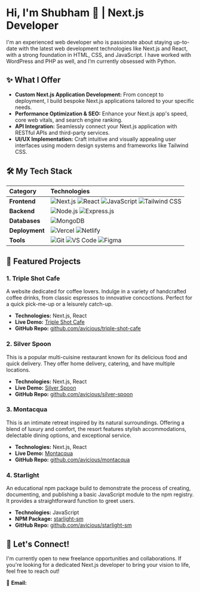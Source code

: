 # Hi, I'm Shubham 👋 | Next.js Developer
I'm an experienced web developer who is passionate about staying up-to-date with the latest web development technologies like Next.js and React, with a strong foundation in HTML, CSS, and JavaScript. I have worked with WordPress and PHP as well, and I’m currently obsessed with Python.

## ✨ What I Offer

* **Custom Next.js Application Development:** From concept to deployment, I build bespoke Next.js applications tailored to your specific needs.
* **Performance Optimization & SEO:** Enhance your Next.js app's speed, core web vitals, and search engine ranking.
* **API Integration:** Seamlessly connect your Next.js application with RESTful APIs and third-party services.
* **UI/UX Implementation:** Craft intuitive and visually appealing user interfaces using modern design systems and frameworks like Tailwind CSS.

## 🛠️ My Tech Stack

| Category     | Technologies                                                                                                                                                                                                                                                                  |
| :----------- | :-------------------------------------------------------------------------------------------------------------------------------------------------------------------------------------------------------------------------------------------------------------------------- |
| **Frontend** | ![Next.js](https://img.shields.io/badge/Next.js-000000?style=for-the-badge&logo=next.js&logoColor=white) ![React](https://img.shields.io/badge/React-20232A?style=for-the-badge&logo=react&logoColor=61DAFB) ![JavaScript](https://img.shields.io/badge/JavaScript-F7DF1E?style=for-the-badge&logo=javascript&logoColor=black) ![Tailwind CSS](https://img.shields.io/badge/Tailwind_CSS-38B2AC?style=for-the-badge&logo=tailwind-css&logoColor=white) |
| **Backend** | ![Node.js](https://img.shields.io/badge/Node.js-339933?style=for-the-badge&logo=node.js&logoColor=white) ![Express.js](https://img.shields.io/badge/Express.js-000000?style=for-the-badge&logo=express&logoColor=white) |
| **Databases**| ![MongoDB](https://img.shields.io/badge/MongoDB-47A248?style=for-the-badge&logo=mongodb&logoColor=white) |
| **Deployment**| ![Vercel](https://img.shields.io/badge/Vercel-000000?style=for-the-badge&logo=vercel&logoColor=white) ![Netlify](https://img.shields.io/badge/Netlify-00C7B7?style=for-the-badge&logo=netlify&logoColor=white) |
| **Tools** | ![Git](https://img.shields.io/badge/Git-F05032?style=for-the-badge&logo=git&logoColor=white) ![VS Code](https://img.shields.io/badge/VS_Code-007ACC?style=for-the-badge&logo=visual-studio-code&logoColor=white) ![Figma](https://img.shields.io/badge/Figma-F24E1E?style=for-the-badge&logo=figma&logoColor=white) |

## 💼 Featured Projects

### 1. Triple Shot Cafe

A website dedicated for coffee lovers. Indulge in a variety of handcrafted coffee drinks, from classic espressos to innovative concoctions. Perfect for a quick pick-me-up or a leisurely catch-up.

* **Technologies:** Next.js, React
* **Live Demo:** [Triple Shot Cafe](https://triple-shot-cafe-three.vercel.app/)
* **GitHub Repo:** [github.com/avicious/triple-shot-cafe](https://github.com/avicious/triple-shot-cafe)

### 2. Silver Spoon

This is a popular multi-cuisine restaurant known for its delicious food and quick delivery. They offer home delivery, catering, and have multiple locations.

* **Technologies:** Next.js, React
* **Live Demo:** [Silver Spoon](https://silver-spoon-ten.vercel.app/)
* **GitHub Repo:** [github.com/avicious/silver-spoon](https://github.com/avicious/silver-spoon)

### 3. Montacqua

This is an intimate retreat inspired by its natural surroundings. Offering a blend of luxury and comfort, the resort features stylish accommodations, delectable dining options, and exceptional service.

* **Technologies:** Next.js, React
* **Live Demo:** [Montacqua](https://montacqua.vercel.app/)
* **GitHub Repo:** [github.com/avicious/montacqua](https://github.com/avicious/montacqua)

### 4. Starlight

An educational npm package build to demonstrate the process of creating, documenting, and publishing a basic JavaScript module to the npm registry. It provides a straightforward function to greet users.

* **Technologies:** JavaScript
* **NPM Package:** [starlight-sm](https://www.npmjs.com/package/starlight-sm)
* **GitHub Repo:** [github.com/avicious/starlight-sm](https://github.com/avicious/starlight-sm)

## 💬 Let's Connect!

I'm currently open to new freelance opportunities and collaborations. If you're looking for a dedicated Next.js developer to bring your vision to life, feel free to reach out!

📧 **Email:**
